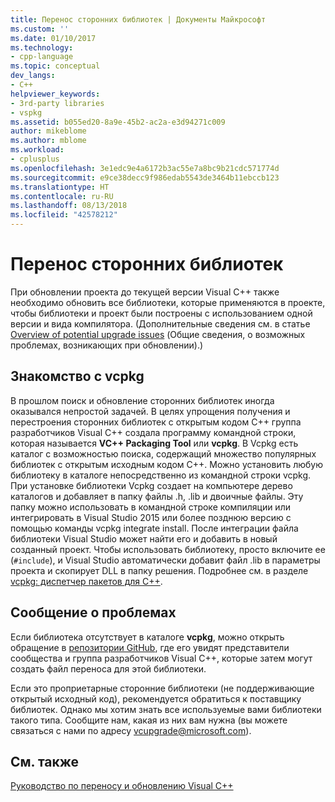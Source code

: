 ```yaml
---
title: Перенос сторонних библиотек | Документы Майкрософт
ms.custom: ''
ms.date: 01/10/2017
ms.technology:
- cpp-language
ms.topic: conceptual
dev_langs:
- C++
helpviewer_keywords:
- 3rd-party libraries
- vspkg
ms.assetid: b055ed20-8a9e-45b2-ac2a-e3d94271c009
author: mikeblome
ms.author: mblome
ms.workload:
- cplusplus
ms.openlocfilehash: 3e1edc9e4a6172b3ac55e7a8bc9b21cdc571774d
ms.sourcegitcommit: e9ce38decc9f986edab5543de3464b11ebccb123
ms.translationtype: HT
ms.contentlocale: ru-RU
ms.lasthandoff: 08/13/2018
ms.locfileid: "42578212"
---
```

# <a name="porting-third-party-libraries"></a>Перенос сторонних библиотек

При обновлении проекта до текущей версии Visual C++ также необходимо обновить все библиотеки, которые применяются в проекте, чтобы библиотеки и проект были построены с использованием одной версии и вида компилятора. (Дополнительные сведения см. в статье [Overview of potential upgrade issues](overview-of-potential-upgrade-issues-visual-cpp.md) (Общие сведения, о возможных проблемах, возникающих при обновлении).) 

## <a name="introducing-vcpkg"></a>Знакомство с vcpkg

В прошлом поиск и обновление сторонних библиотек иногда оказывался непростой задачей. В целях упрощения получения и перестроения сторонних библиотек с открытым кодом C++ группа разработчиков Visual C++ создала программу командной строки, которая называется **VC++ Packaging Tool** или **vcpkg**. В Vcpkg есть каталог с возможностью поиска, содержащий множество популярных библиотек с открытым исходным кодом C++. Можно установить любую библиотеку в каталоге непосредственно из командной строки vcpkg. При установке библиотеки Vcpkg создает на компьютере дерево каталогов и добавляет в папку файлы .h, .lib и двоичные файлы. Эту папку можно использовать в командной строке компиляции или интегрировать в Visual Studio 2015 или более позднюю версию с помощью команды vcpkg integrate install. После интеграции файла библиотеки Visual Studio может найти его и добавить в новый созданный проект. Чтобы использовать библиотеку, просто включите ее (`#include`), и Visual Studio автоматически добавит файл .lib в параметры проекта и скопирует DLL в папку решения. Подробнее см. в разделе [vcpkg: диспетчер пакетов для C++](../vcpkg.md).

## <a name="reporting-issues"></a>Сообщение о проблемах

Если библиотека отсутствует в каталоге **vcpkg**, можно открыть обращение в [репозитории GitHub](https://github.com/Microsoft/vcpkg/issues), где его увидят представители сообщества и группа разработчиков Visual C++, которые затем могут создать файл переноса для этой библиотеки.

Если это проприетарные сторонние библиотеки (не поддерживающие открытый исходный код), рекомендуется обратиться к поставщику библиотек. Однако мы хотим знать все используемые вами библиотеки такого типа. Сообщите нам, какая из них вам нужна (вы можете связаться с нами по адресу vcupgrade@microsoft.com).
  
## <a name="see-also"></a>См. также  

[Руководство по переносу и обновлению Visual C++](visual-cpp-porting-and-upgrading-guide.md)